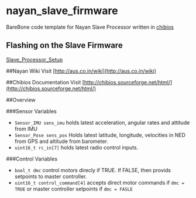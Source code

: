 # nayan_slave_firmware

BareBone code template for Nayan Slave Processor written in [chibios](http://www.chibios.org/dokuwiki/doku.php)

## Flashing on the Slave Firmware
[Slave_Processor_Setup](http://aus.co.in/wiki/Slave_Processor_Setup)


##Nayan Wiki
Visit [http://aus.co.in/wiki](http://aus.co.in/wiki)

##Chibios Documentation
Visit [http://chibios.sourceforge.net/html/](http://chibios.sourceforge.net/html/) 


##Overview

###Sensor Variables
* <code>Sensor_IMU sens_imu</code> holds latest acceleration, angular rates and attitude from IMU
* <code>Sensor_Pose sens_pos</code> Holds latest latitude, longitude, velocities in NED from GPS and altitude from barometer. 
* <code>uint16_t rc_in[7]</code> holds latest radio control inputs.

###Control Variables
* <code>bool_t dmc</code> control motors direcly if TRUE. If FALSE, then provids setpoints to master controller.
* <code>uint16_t control_command[4]</code> accepts direct motor commands if <code>dmc = TRUE</code> or master controller setpoints if <code>dmc = FASLE</code>


